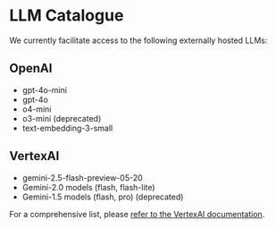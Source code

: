 # LLM Catalogue

We currently facilitate access to the following externally hosted LLMs:

## OpenAI
-   gpt-4o-mini
-   gpt-4o
-   o4-mini
-   o3-mini (deprecated)
-   text-embedding-3-small

## VertexAI
-   gemini-2.5-flash-preview-05-20
-   Gemini-2.0 models (flash, flash-lite)
-   Gemini-1.5 models (flash, pro) (deprecated)

For a comprehensive list, please [refer to the VertexAI documentation](https://cloud.google.com/vertex-ai/generative-ai/docs/learn/models).
